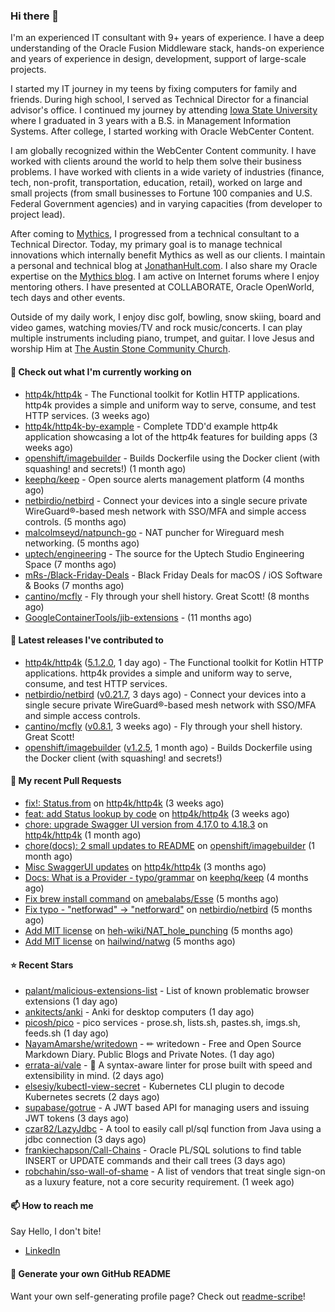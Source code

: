 ### Hi there 👋

I'm an experienced IT consultant with 9+ years of experience. I have a deep understanding of the Oracle Fusion Middleware stack, hands-on experience and years of experience in design, development, support of large-scale projects.

I started my IT journey in my teens by fixing computers for family and friends. During high school, I served as Technical Director for a financial advisor's office. I continued my journey by attending [Iowa State University](iastate.edu) where I graduated in 3 years with a B.S. in Management Information Systems. After college, I started working with Oracle WebCenter Content.

I am globally recognized within the WebCenter Content community. I have worked with clients around the world to help them solve their business problems. I have worked with clients in a wide variety of industries (finance, tech, non-profit, transportation, education, retail), worked on large and small projects (from small businesses to Fortune 100 companies and U.S. Federal Government agencies) and in varying capacities (from developer to project lead).

After coming to [Mythics](https://www.mythics.com/), I progressed from a technical consultant to a Technical Director. Today, my primary goal is to manage technical innovations which internally benefit Mythics as well as our clients. I maintain a personal and technical blog at [JonathanHult.com](https://jonathanhult.com). I also share my Oracle expertise on the [Mythics blog](https://www.mythics.com/about/blog/). I am active on Internet forums where I enjoy mentoring others. I have presented at COLLABORATE, Oracle OpenWorld, tech days and other events.

Outside of my daily work, I enjoy disc golf, bowling, snow skiing, board and video games, watching movies/TV and rock music/concerts. I can play multiple instruments including piano, trumpet, and guitar. I love Jesus and worship Him at [The Austin Stone Community Church](https://austinstone.org/).

#### 👷 Check out what I'm currently working on

- [http4k/http4k](https://github.com/http4k/http4k) - The Functional toolkit for Kotlin HTTP applications. http4k provides a simple and uniform way to serve, consume, and test HTTP services. (3 weeks ago)
- [http4k/http4k-by-example](https://github.com/http4k/http4k-by-example) - Complete TDD&#39;d example http4k application showcasing a lot of the http4k features for building apps (3 weeks ago)
- [openshift/imagebuilder](https://github.com/openshift/imagebuilder) - Builds Dockerfile using the Docker client (with squashing! and secrets!) (1 month ago)
- [keephq/keep](https://github.com/keephq/keep) - Open source alerts management platform (4 months ago)
- [netbirdio/netbird](https://github.com/netbirdio/netbird) - Connect your devices into a single secure private WireGuard®-based mesh network with SSO/MFA and simple access controls. (5 months ago)
- [malcolmseyd/natpunch-go](https://github.com/malcolmseyd/natpunch-go) - NAT puncher for Wireguard mesh networking. (5 months ago)
- [uptech/engineering](https://github.com/uptech/engineering) - The source for the Uptech Studio Engineering Space (7 months ago)
- [mRs-/Black-Friday-Deals](https://github.com/mRs-/Black-Friday-Deals) - Black Friday Deals for macOS / iOS Software &amp; Books (7 months ago)
- [cantino/mcfly](https://github.com/cantino/mcfly) - Fly through your shell history. Great Scott! (8 months ago)
- [GoogleContainerTools/jib-extensions](https://github.com/GoogleContainerTools/jib-extensions) -  (11 months ago)

#### 🔭 Latest releases I've contributed to

- [http4k/http4k](https://github.com/http4k/http4k) ([5.1.2.0](https://github.com/http4k/http4k/releases/tag/5.1.2.0), 1 day ago) - The Functional toolkit for Kotlin HTTP applications. http4k provides a simple and uniform way to serve, consume, and test HTTP services.
- [netbirdio/netbird](https://github.com/netbirdio/netbird) ([v0.21.7](https://github.com/netbirdio/netbird/releases/tag/v0.21.7), 3 days ago) - Connect your devices into a single secure private WireGuard®-based mesh network with SSO/MFA and simple access controls.
- [cantino/mcfly](https://github.com/cantino/mcfly) ([v0.8.1](https://github.com/cantino/mcfly/releases/tag/v0.8.1), 3 weeks ago) - Fly through your shell history. Great Scott!
- [openshift/imagebuilder](https://github.com/openshift/imagebuilder) ([v1.2.5](https://github.com/openshift/imagebuilder/releases/tag/v1.2.5), 1 month ago) - Builds Dockerfile using the Docker client (with squashing! and secrets!)

#### 🔨 My recent Pull Requests

- [fix!: Status.from](https://github.com/http4k/http4k/pull/920) on [http4k/http4k](https://github.com/http4k/http4k) (3 weeks ago)
- [feat: add Status lookup by code](https://github.com/http4k/http4k/pull/918) on [http4k/http4k](https://github.com/http4k/http4k) (3 weeks ago)
- [chore: upgrade Swagger UI version from 4.17.0 to 4.18.3](https://github.com/http4k/http4k/pull/903) on [http4k/http4k](https://github.com/http4k/http4k) (1 month ago)
- [chore(docs): 2 small updates to README](https://github.com/openshift/imagebuilder/pull/253) on [openshift/imagebuilder](https://github.com/openshift/imagebuilder) (1 month ago)
- [Misc SwaggerUI updates](https://github.com/http4k/http4k/pull/864) on [http4k/http4k](https://github.com/http4k/http4k) (3 months ago)
- [Docs: What is a Provider - typo/grammar](https://github.com/keephq/keep/pull/44) on [keephq/keep](https://github.com/keephq/keep) (4 months ago)
- [Fix brew install command](https://github.com/amebalabs/Esse/pull/18) on [amebalabs/Esse](https://github.com/amebalabs/Esse) (5 months ago)
- [Fix typo - &#34;netforwad&#34; -&gt; &#34;netforward&#34;](https://github.com/netbirdio/netbird/pull/647) on [netbirdio/netbird](https://github.com/netbirdio/netbird) (5 months ago)
- [Add MIT license](https://github.com/heh-wiki/NAT_hole_punching/pull/3) on [heh-wiki/NAT_hole_punching](https://github.com/heh-wiki/NAT_hole_punching) (5 months ago)
- [Add MIT license](https://github.com/hailwind/natwg/pull/1) on [hailwind/natwg](https://github.com/hailwind/natwg) (5 months ago)

#### ⭐ Recent Stars

- [palant/malicious-extensions-list](https://github.com/palant/malicious-extensions-list) - List of known problematic browser extensions (1 day ago)
- [ankitects/anki](https://github.com/ankitects/anki) - Anki for desktop computers (1 day ago)
- [picosh/pico](https://github.com/picosh/pico) - pico services - prose.sh, lists.sh, pastes.sh, imgs.sh, feeds.sh (1 day ago)
- [NayamAmarshe/writedown](https://github.com/NayamAmarshe/writedown) - ✏ writedown - Free and Open Source Markdown Diary. Public Blogs and Private Notes. (1 day ago)
- [errata-ai/vale](https://github.com/errata-ai/vale) - :pencil: A syntax-aware linter for prose built with speed and extensibility in mind. (2 days ago)
- [elsesiy/kubectl-view-secret](https://github.com/elsesiy/kubectl-view-secret) - Kubernetes CLI plugin to decode Kubernetes secrets (2 days ago)
- [supabase/gotrue](https://github.com/supabase/gotrue) - A JWT based API for managing users and issuing JWT tokens (3 days ago)
- [czar82/LazyJdbc](https://github.com/czar82/LazyJdbc) - A tool to easily call pl/sql function from Java using a jdbc connection (3 days ago)
- [frankiechapson/Call-Chains](https://github.com/frankiechapson/Call-Chains) - Oracle PL/SQL solutions to find table INSERT or UPDATE commands and their call trees (3 days ago)
- [robchahin/sso-wall-of-shame](https://github.com/robchahin/sso-wall-of-shame) - A list of vendors that treat single sign-on as a luxury feature, not a core security requirement. (1 week ago)

#### 📫 How to reach me

Say Hello, I don't bite!

- [LinkedIn](https://www.linkedin.com/in/jonathanhult)

#### 📖 Generate your own GitHub README

Want your own self-generating profile page? Check out [readme-scribe](https://github.com/muesli/readme-scribe)!
